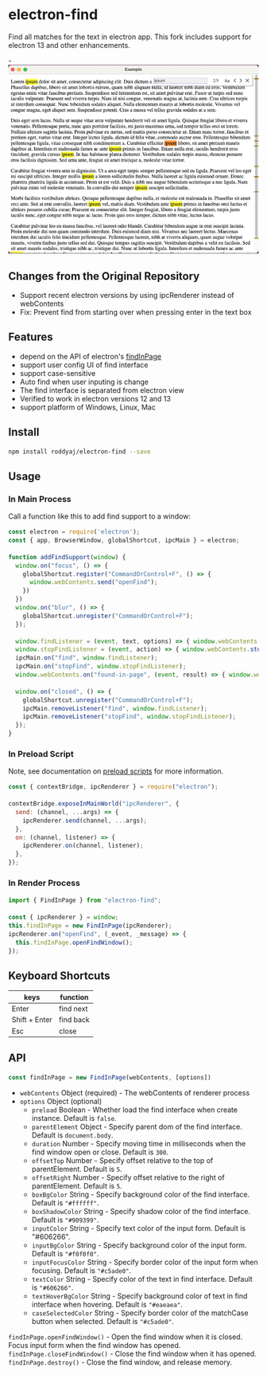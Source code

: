# electron-find
Find all matches for the text in electron app. This fork includes support for electron 13 and other enhancements.

-![electron-find](./screenshot.png)

## Changes from the Original Repository
- Support recent electron versions by using ipcRenderer instead of webContents
- Fix: Prevent find from starting over when pressing enter in the text box

## Features
- depend on the API of electron's [findInPage](https://www.electronjs.org/docs/api/web-contents#contentsfindinpagetext-options)
- support user config UI of find interface
- support case-sensitive
- Auto find when user inputing is change
- The find interface is separated from electron view
- Verified to work in electron versions 12 and 13
- support platform of Windows, Linux, Mac

## Install
```sh
npm install roddyaj/electron-find --save
```

## Usage

### In Main Process
Call a function like this to add find support to a window:
```javascript
const electron = require('electron');
const { app, BrowserWindow, globalShortcut, ipcMain } = electron;

function addFindSupport(window) {
  window.on("focus", () => {
    globalShortcut.register("CommandOrControl+F", () => {
      window.webContents.send("openFind");
    })
  })
  window.on("blur", () => {
    globalShortcut.unregister("CommandOrControl+F");
  });

  window.findListener = (event, text, options) => { window.webContents.findInPage(text, options); };
  window.stopFindListener = (event, action) => { window.webContents.stopFindInPage(action); };
  ipcMain.on("find", window.findListener);
  ipcMain.on("stopFind", window.stopFindListener);
  window.webContents.on("found-in-page", (event, result) => { window.webContents.send("found-in-page", result); });

  window.on("closed", () => {
    globalShortcut.unregister("CommandOrControl+F");
    ipcMain.removeListener("find", window.findListener);
    ipcMain.removeListener("stopFind", window.stopFindListener);
  });
}
```

### In Preload Script
Note, see documentation on [preload scripts](https://www.electronjs.org/docs/tutorial/quick-start#access-nodejs-from-the-renderer-with-a-preload-script) for more information.
```javascript
const { contextBridge, ipcRenderer } = require("electron");

contextBridge.exposeInMainWorld("ipcRenderer", {
  send: (channel, ...args) => {
    ipcRenderer.send(channel, ...args);
  },
  on: (channel, listener) => {
    ipcRenderer.on(channel, listener);
  },
});
```

### In Render Process
```javascript
import { FindInPage } from "electron-find";

const { ipcRenderer } = window;
this.findInPage = new FindInPage(ipcRenderer);
ipcRenderer.on("openFind", (_event, _message) => {
  this.findInPage.openFindWindow();
});
```

## Keyboard Shortcuts
| keys          | function  |
| ------------- | --------- |
| Enter         | find next |
| Shift + Enter | find back |
| Esc           | close     |

## API
```javascript
const findInPage = new FindInPage(webContents, [options])
```
- `webContents` Object (required) - The webContents of renderer process
- `options` Object (optional)
   - `preload` Boolean - Whether load the find interface when create instance. Default is `false`.
   - `parentElement` Object - Specify parent dom of the find interface. Default is `document.body`.
   - `duration` Number - Specify moving time in milliseconds when the find window open or close. Default is `300`.
   - `offsetTop` Number - Specify offset relative to the top of parentElement. Default is `5`.
   - `offsetRight` Number - Specify offset relative to the right of parentElement. Default is `5`.
   - `boxBgColor` String - Specify background color of the find interface. Default is `"#ffffff"`.
   - `boxShadowColor` String - Specify shadow color of the find interface. Default is `"#909399"`.
   - `inputColor` String - Specify text color of the input form. Default is "#606266".
   - `inputBgColor` String - Specify background color of the input form. Default is `"#f0f0f0"`.
   - `inputFocusColor` String - Specify border color of the input form when focusing. Default is `"#c5ade0"`.
   - `textColor` String - Specify color of the text in find interface. Default is `"#606266"`.
   - `textHoverBgColor` String - Specify background color of text in find interface when hovering. Default is `"#eaeaea"`.
   - `caseSelectedColor` String - Specify border color of the matchCase button when selected. Default is `"#c5ade0"`.  

`findInPage.openFindWindow()` - Open the find window when it is closed. Focus input form when the find window has opened.  
`findInPage.closeFindWindow()` - Close the find window when it has opened.  
`findInPage.destroy()` - Close the find window, and release memory.
